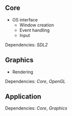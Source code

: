 ## Core
- OS interface
    - Window creation
    - Event handling
    - Input

Dependencies: *SDL2*

## Graphics
- Rendering

Dependencies: *Core*, *OpenGL*

## Application

Dependencies: *Core*, *Graphics*